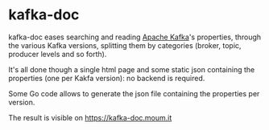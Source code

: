 # kafka-doc

kafka-doc eases searching and reading [Apache Kafka](https://kafka.apache.org/)'s properties, through the various Kafka versions, splitting them by categories (broker, topic, producer levels and so forth).

It's all done though a single html page and some static json containing the properties (one per Kakfa version): no backend is required.

Some Go code allows to generate the json file containing the properties per version.

The result is visible on https://kafka-doc.moum.it
